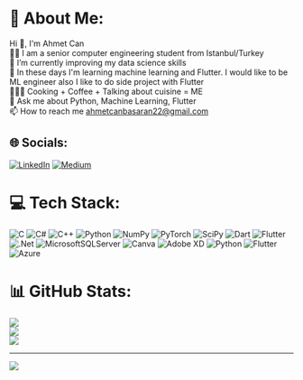 # 💫 About Me:
Hi 👋, I'm Ahmet Can <br>🧑‍💻  I am a senior computer engineering student from Istanbul/Turkey<br>🔭 I’m currently improving my data science skills<br>🌱 In these days I'm learning machine learning and Flutter.  I would like to be ML engineer also I like to do side project with Flutter<br>👨🏽‍🍳  Cooking + Coffee + Talking about cuisine = ME<br>💬 Ask me about Python, Machine Learning, Flutter <br>📫 How to reach me ahmetcanbasaran22@gmail.com


## 🌐 Socials:
[![LinkedIn](https://img.shields.io/badge/LinkedIn-%230077B5.svg?logo=linkedin&logoColor=white)](https://www.linkedin.com/in/ahmet-can-basaran/) [![Medium](https://img.shields.io/badge/Medium-12100E?logo=medium&logoColor=white)](https://medium.com/@ahmetcanbasaran) 

# 💻 Tech Stack:
![C](https://img.shields.io/badge/c-%2300599C.svg?style=for-the-badge&logo=c&logoColor=white) ![C#](https://img.shields.io/badge/c%23-%23239120.svg?style=for-the-badge&logo=c-sharp&logoColor=white) ![C++](https://img.shields.io/badge/c++-%2300599C.svg?style=for-the-badge&logo=c%2B%2B&logoColor=white) ![Python](https://img.shields.io/badge/python-3670A0?style=for-the-badge&logo=python&logoColor=ffdd54) ![NumPy](https://img.shields.io/badge/numpy-%23013243.svg?style=for-the-badge&logo=numpy&logoColor=white) ![PyTorch](https://img.shields.io/badge/PyTorch-%23EE4C2C.svg?style=for-the-badge&logo=PyTorch&logoColor=white) ![SciPy](https://img.shields.io/badge/SciPy-%230C55A5.svg?style=for-the-badge&logo=scipy&logoColor=%white) ![Dart](https://img.shields.io/badge/dart-%230175C2.svg?style=for-the-badge&logo=dart&logoColor=white) ![Flutter](https://img.shields.io/badge/Flutter-%2302569B.svg?style=for-the-badge&logo=Flutter&logoColor=white) ![.Net](https://img.shields.io/badge/.NET-5C2D91?style=for-the-badge&logo=.net&logoColor=white) ![MicrosoftSQLServer](https://img.shields.io/badge/Microsoft%20SQL%20Sever-CC2927?style=for-the-badge&logo=microsoft%20sql%20server&logoColor=white) ![Canva](https://img.shields.io/badge/Canva-%2300C4CC.svg?style=for-the-badge&logo=Canva&logoColor=white) ![Adobe XD](https://img.shields.io/badge/Adobe%20XD-470137?style=for-the-badge&logo=Adobe%20XD&logoColor=#FF61F6) ![Python](https://img.shields.io/badge/python-3670A0?style=for-the-badge&logo=python&logoColor=ffdd54) ![Flutter](https://img.shields.io/badge/Flutter-%2302569B.svg?style=for-the-badge&logo=Flutter&logoColor=white) ![Azure](https://img.shields.io/badge/azure-%230072C6.svg?style=for-the-badge&logo=azure-devops&logoColor=white)
# 📊 GitHub Stats:
![](https://github-readme-stats.vercel.app/api?username=ahmetcanbasaran&theme=dark&hide_border=false&include_all_commits=true&count_private=true)<br/>
![](https://github-readme-streak-stats.herokuapp.com/?user=ahmetcanbasaran&theme=dark&hide_border=false)<br/>
![](https://github-readme-stats.vercel.app/api/top-langs/?username=ahmetcanbasaran&theme=dark&hide_border=false&include_all_commits=true&count_private=true&layout=compact)

---
[![](https://visitcount.itsvg.in/api?id=ahmetcanbasaran&icon=0&color=0)](https://visitcount.itsvg.in)

<!-- Proudly created with GPRM ( https://gprm.itsvg.in ) -->

